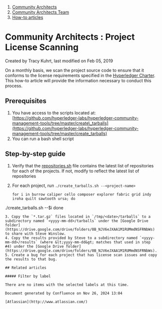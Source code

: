 1. [Community Architects](index.html)
2. [Community Architects Team](Community-Architects-Team_20545564.html)
3. [How-to articles](How-to-articles_20560809.html)

# Community Architects : Project License Scanning

Created by Tracy Kuhrt, last modified on Feb 05, 2019

On a monthly basis, we scan the project source code to ensure that it conforms to the license requirements specified in the [Hyperledger Charter](https://hyperledger.org/about/charter). This how-to article will provide the information necessary to conduct this process.

## Prerequisites

1. You have access to the scripts located at: [https://github.com/hyperledger-labs/hyperledger-community-management-tools/tree/master/create\_tarballs](https://github.com/hyperledger-labs/hyperledger-community-management-tools/tree/master/create_tarballs)
2. You can run a bash shell script

## Step-by-step guide

1. Verify that the [repositories.sh](https://github.com/hyperledger-labs/hyperledger-community-management-tools/blob/master/common/repositories.sh) file contains the latest list of repositories for each of the projects. If not, modify to reflect the latest list of repositories
2. For each project, run `./create_tarballs.sh --<project-name>`
   
   ```
   for i in burrow caliper cello composer explorer fabric grid indy iroha quilt sawtooth ursa; do
./create_tarballs.sh --$i
done
   ```
3. Copy the `*.tar.gz` files located in `/tmp/<date>/tarballs` to a subdirectory named `<yyyy-mm-dd>/tarballs` under the [Google Drive folder](https://drive.google.com/drive/folders/0B_NJV6eJXAA1M1RUMmdNSFRNbWs) to share with Steve Winslow.
4. Copy the results provided by Steve to a subdirectory named `<yyyy-mm-dd>/results` (where &lt;yyyy-mm-dd&gt; matches that used in step #4) under the [Google Drive folder](https://drive.google.com/drive/folders/0B_NJV6eJXAA1M1RUMmdNSFRNbWs).
5. Create a bug for each project that has license scan issues and copy the results to that bug.

## Related articles

##### Filter by label

There are no items with the selected labels at this time.

Document generated by Confluence on Nov 26, 2024 13:04

[Atlassian](http://www.atlassian.com/)
